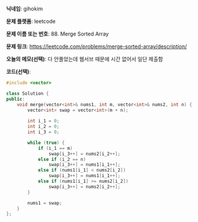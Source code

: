 **닉네임**: gihokim

**문제 플랫폼**: leetcode

**문제 이름 또는 번호**: 88. Merge Sorted Array

**문제 링크**: https://leetcode.com/problems/merge-sorted-array/description/

**오늘의 메모(선택)**: 다 안풀었는데 웹서브 때문에 시간 없어서 일단 제출함

**코드(선택)**:

```c++
#include <vector>

class Solution {
public:
    void merge(vector<int>& nums1, int m, vector<int>& nums2, int n) {
        vector<int> swap = vector<int>(m + n);
        
        int i_1 = 0;
        int i_2 = 0;
        int i_3 = 0;

        while (true) {
            if (i_1 == m)
                swap[i_3++] = nums2[i_2++];
            else if (i_2 == n)
                swap[i_3++] = nums1[i_1++];
            else if (nums1[i_1] < nums2[i_2])
                swap[i_3++] = nums1[i_1++];
            else if (nums1[i_1] >= nums2[i_2])
                swap[i_3++] = nums2[i_2++];
        }

        nums1 = swap;
    }
};
```
